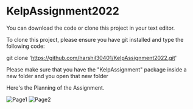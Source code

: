 # KelpAssignment2022

You can download the code or clone this project in your text editor.

To clone this project, please ensure you have git installed and type the following code: 

git clone 'https://github.com/harshil30401/KelpAssignment2022.git'


Please make sure that you have the "KelpAssignment" package inside a new folder and you open that new folder

Here's the Planning of the Assignment.


![Page1](https://user-images.githubusercontent.com/67827200/209051378-bf6a78e2-6211-41ff-82af-7245ed19b568.JPG)
![Page2](https://user-images.githubusercontent.com/67827200/209051382-c5e3b52e-e9ae-4e53-acee-0b32d0da8b8f.JPG)
